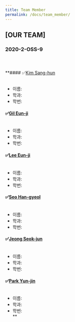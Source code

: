 ```yaml
---
title: Team Member
permalink: /docs/team_member/
---
```

## [OUR TEAM]
### 2020-2-OSS-9<br><br><br>

**#### &#9989;[Kim Sang-hun](https://github.com/baldwinIV)<br><br>
- 이름:  <br>
- 학과: <br>
- 학번:<br>
#### &#9989;[Gil Eun-ji](https://github.com/EunJiGil)<br><br>
- 이름:  <br>
- 학과: <br>
- 학번: <br>
#### &#9989;[Lee Eun-ji](https://github.com/eunji0123)<br><br>
- 이름:  <br>
- 학과: <br>
- 학번:<br>
#### &#9989;[Seo Han-gyeol](https://github.com/Seo-han-gyeol)<br><br>
- 이름:  <br>
- 학과: <br>
- 학번:<br>
#### &#9989;[Jeong Seok-jun](https://github.com/June1010)<br><br>
- 이름:  <br>
- 학과: <br>
- 학번:<br>
#### &#9989;[Park Yun-jin](https://github.com/younjin0520)<br><br>
- 이름:  <br>
- 학과: <br>
- 학번:<br>**
